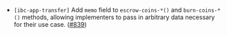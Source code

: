 - `[ibc-app-transfer]` Add `memo` field to `escrow-coins-*()` and
  `burn-coins-*()` methods, allowing implementers to pass in arbitrary data
  necessary for their use case.
  ([\#839](https://github.com/cosmos/ibc-rs/issues/837))
